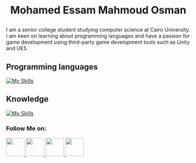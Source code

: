 # <p align="center">Mohamed Essam Mahmoud Osman </p>

I am a senior college student studying computer science at Cairo University. I am keen on learning about programming languages and have a passion for game development using third-party game development tools such as Unity and UE5.

## Programming languages
[![My Skills](https://skillicons.dev/icons?i=cpp,cs,c,python,django,java,spring,html,css,js,git,md&perline=4)](https://skillicons.dev)

<!--## Databases-->


## Knowledge
[![My Skills](https://skillicons.dev/icons?i=linux,windows,ubuntu,postman,bootstrap,qt,regex,xd,ps,r,sqlite,mysql&perline=5)](https://skillicons.dev)

<!--
<img height="60" src="./Images/programming languages/microsoft-sql-server-logo-svgrepo-com.svg">&nbsp;&nbsp;
[![My Skills](https://skillicons.dev/icons?i=cpp,cs,c,html,css,js,python,django,java,spring,git,linux,windows,md,postman,powershell,qt,regex,ubuntu&perline=3)](https://skillicons.dev)
<p>
<img height="50" src="./Images/programming languages/cpp.svg">&nbsp;&nbsp;
<img height="50" src="./Images/programming languages/c-sharp.svg">&nbsp;&nbsp;
<img height="50" src="./Images/programming languages/java.svg">&nbsp;&nbsp;
</p>

<p>
<img height="50" src="./Images/programming languages/html5.svg">&nbsp;&nbsp;
<img height="50" src="./Images/programming languages/css3.svg">&nbsp;&nbsp;
<img height="50" src="./Images/programming languages/javascript.svg">&nbsp;&nbsp;
</p>

<p>
<img height="50" src="./Images/programming languages/python.svg">&nbsp;&nbsp;
<img height="50" src="./Images/programming languages/django.svg">&nbsp;&nbsp;
</p>
-->





### Follow Me on:
<p>
<a href="https://www.linkedin.com/in/mohamed-essam71/">
<img height="50" src="https://user-images.githubusercontent.com/101745968/179001975-07bf6017-536a-4ed6-8094-ebfcb3de5df7.png">
</a> 

<a href="https://t.me/Essam_71">
<img height="50" src="https://user-images.githubusercontent.com/101745968/179003173-7fe1e030-e834-441c-8293-dc618525ad6b.png">
</a> 

<a href="mailto:Messam.sde@gmail.com">
<img height="50" src="https://user-images.githubusercontent.com/101745968/179003389-f90c49c2-c9b5-4ae4-b3a2-3edfe1ad7dd2.png">
</a> 

<a href="https://codeforces.com/profile/MohamedEssam71">
<img height="50" src="https://user-images.githubusercontent.com/101745968/179003712-c6cac176-acd3-424f-bc51-b86e5a56ff4e.png">
</a> 
</p>


<!--- 
</br> </br>
## <p align="center">🔥 My Stats</p>

<p align="center">

<p align="center"><img align="center" src="https://github-readme-stats.vercel.app/api/top-langs/?username=MohamedEssam71&theme=vision-friendly-dark&layout=compact"/></p>

<p align="center"><img align="center" src="https://github-readme-stats.vercel.app/api?username=MohamedEssam71&theme=vision-friendly-dark&show_icons=true&locale=en"/></p>


</p>
<!--- </br> </br>>




